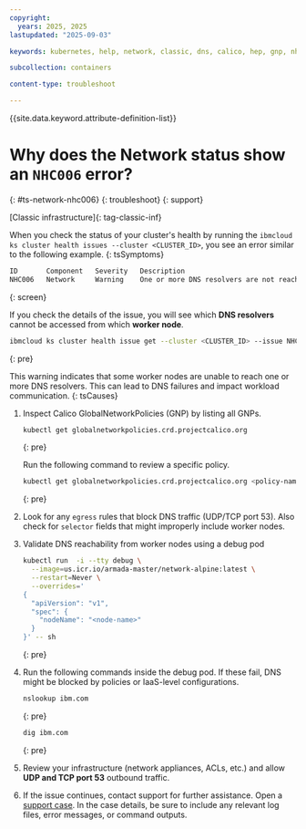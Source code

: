 ```yaml
---
copyright: 
  years: 2025, 2025
lastupdated: "2025-09-03"

keywords: kubernetes, help, network, classic, dns, calico, hep, gnp, nhc006, dns resolvers unreachable

subcollection: containers

content-type: troubleshoot

---
```


{{site.data.keyword.attribute-definition-list}}

# Why does the Network status show an `NHC006` error?
{: #ts-network-nhc006}
{: troubleshoot}
{: support}

[Classic infrastructure]{: tag-classic-inf}

When you check the status of your cluster's health by running the `ibmcloud ks cluster health issues --cluster <CLUSTER_ID>`, you see an error similar to the following example.
{: tsSymptoms}

```sh
ID       Component   Severity   Description
NHC006   Network     Warning    One or more DNS resolvers are not reachable from certain worker nodes.
```
{: screen}

If you check the details of the issue, you will see which **DNS resolvers** cannot be accessed from which **worker node**.

```sh
ibmcloud ks cluster health issue get --cluster <CLUSTER_ID> --issue NHC006
```
{: pre}

This warning indicates that some worker nodes are unable to reach one or more DNS resolvers. This can lead to DNS failures and impact workload communication.
{: tsCauses}

1. Inspect Calico GlobalNetworkPolicies (GNP) by listing all GNPs.
    ```sh
    kubectl get globalnetworkpolicies.crd.projectcalico.org
    ```
    {: pre}

    Run the following command to review a specific policy.
    ```sh
    kubectl get globalnetworkpolicies.crd.projectcalico.org <policy-name> -o yaml
    ```
    {: pre}

2. Look for any `egress` rules that block DNS traffic (UDP/TCP port 53). Also check for `selector` fields that might improperly include worker nodes.

3. Validate DNS reachability from worker nodes using a debug pod
    ```sh
    kubectl run  -i --tty debug \
      --image=us.icr.io/armada-master/network-alpine:latest \
      --restart=Never \
      --overrides='
    {
      "apiVersion": "v1",
      "spec": {
        "nodeName": "<node-name>"
      }
    }' -- sh 
    ```
    {: pre}

4. Run the following commands inside the debug pod. If these fail, DNS might be blocked by policies or IaaS-level configurations.

    ```sh
    nslookup ibm.com
    ```
    {: pre}

    ```sh
    dig ibm.com
    ```
    {: pre}

5. Review your infrastructure (network appliances, ACLs, etc.) and allow **UDP and TCP port 53** outbound traffic.
6. If the issue continues, contact support for further assistance. Open a [support case](/docs/account?topic=account-using-avatar). In the case details, be sure to include any relevant log files, error messages, or command outputs.
